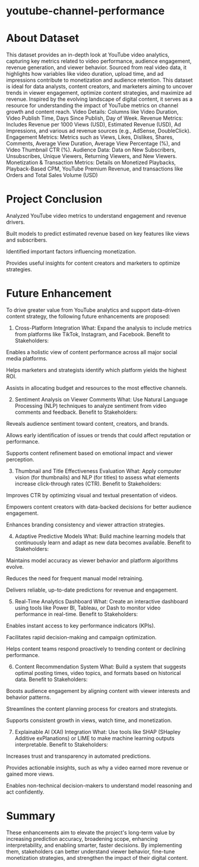# youtube-channel-performance

# About Dataset

This dataset provides an in-depth look at YouTube video analytics, capturing key metrics related to video performance, audience engagement, revenue generation, and viewer behavior. Sourced from real video data, it highlights how variables like video duration, upload time, and ad impressions contribute to monetization and audience retention. This dataset is ideal for data analysts, content creators, and marketers aiming to uncover trends in viewer engagement, optimize content strategies, and maximize ad revenue. Inspired by the evolving landscape of digital content, it serves as a resource for understanding the impact of YouTube metrics on channel growth and content reach.
 Video Details: Columns like Video Duration, Video Publish Time, Days Since Publish, Day of Week.
Revenue Metrics: Includes Revenue per 1000 Views (USD), Estimated Revenue (USD), Ad Impressions, and various ad revenue sources (e.g., AdSense, DoubleClick).
Engagement Metrics: Metrics such as Views, Likes, Dislikes, Shares, Comments, Average View Duration, Average View Percentage (%), and Video Thumbnail CTR (%).
Audience Data: Data on New Subscribers, Unsubscribes, Unique Viewers, Returning Viewers, and New Viewers.
Monetization & Transaction Metrics: Details on Monetized Playbacks, Playback-Based CPM, YouTube Premium Revenue, and transactions like Orders and Total Sales Volume (USD)

# Project Conclusion
                                                
Analyzed YouTube video metrics to understand engagement and revenue drivers.

Built models to predict estimated revenue based on key features like views and subscribers.

Identified important factors influencing monetization.

Provides useful insights for content creators and marketers to optimize strategies.

# Future Enhancement

To drive greater value from YouTube analytics and support data-driven content strategy, the following future enhancements are proposed:

1. Cross-Platform Integration
What: Expand the analysis to include metrics from platforms like TikTok, Instagram, and Facebook.
Benefit to Stakeholders:

Enables a holistic view of content performance across all major social media platforms.

Helps marketers and strategists identify which platform yields the highest ROI.

Assists in allocating budget and resources to the most effective channels.

2. Sentiment Analysis on Viewer Comments
What: Use Natural Language Processing (NLP) techniques to analyze sentiment from video comments and feedback.
Benefit to Stakeholders:

Reveals audience sentiment toward content, creators, and brands.

Allows early identification of issues or trends that could affect reputation or performance.

Supports content refinement based on emotional impact and viewer perception.

3. Thumbnail and Title Effectiveness Evaluation
What: Apply computer vision (for thumbnails) and NLP (for titles) to assess what elements increase click-through rates (CTR).
Benefit to Stakeholders:

Improves CTR by optimizing visual and textual presentation of videos.

Empowers content creators with data-backed decisions for better audience engagement.

Enhances branding consistency and viewer attraction strategies.

4. Adaptive Predictive Models
What: Build machine learning models that continuously learn and adapt as new data becomes available.
Benefit to Stakeholders:

Maintains model accuracy as viewer behavior and platform algorithms evolve.

Reduces the need for frequent manual model retraining.

Delivers reliable, up-to-date predictions for revenue and engagement.

5. Real-Time Analytics Dashboard
What: Create an interactive dashboard using tools like Power BI, Tableau, or Dash to monitor video performance in real-time.
Benefit to Stakeholders:

Enables instant access to key performance indicators (KPIs).

Facilitates rapid decision-making and campaign optimization.

Helps content teams respond proactively to trending content or declining performance.

6. Content Recommendation System
What: Build a system that suggests optimal posting times, video topics, and formats based on historical data.
Benefit to Stakeholders:

Boosts audience engagement by aligning content with viewer interests and behavior patterns.

Streamlines the content planning process for creators and strategists.

Supports consistent growth in views, watch time, and monetization.

7. Explainable AI (XAI) Integration
What: Use tools like SHAP (SHapley Additive exPlanations) or LIME to make machine learning outputs interpretable.
Benefit to Stakeholders:

Increases trust and transparency in automated predictions.

Provides actionable insights, such as why a video earned more revenue or gained more views.

Enables non-technical decision-makers to understand model reasoning and act confidently.

# Summary
These enhancements aim to elevate the project's long-term value by increasing prediction accuracy, broadening scope, enhancing interpretability, and enabling smarter, faster decisions. By implementing them, stakeholders can better understand viewer behavior, fine-tune monetization strategies, and strengthen the impact of their digital content.

